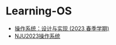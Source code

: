 # Learning-OS
- [操作系统：设计与实现 (2023 春季学期)](https://jyywiki.cn/OS/2023/)
- [NJU2023操作系统](https://www.bilibili.com/video/BV1Xx4y1V7JZ/?spm_id_from=333.788&vd_source=ae16ff6478eb15c1b87880540263910b)
